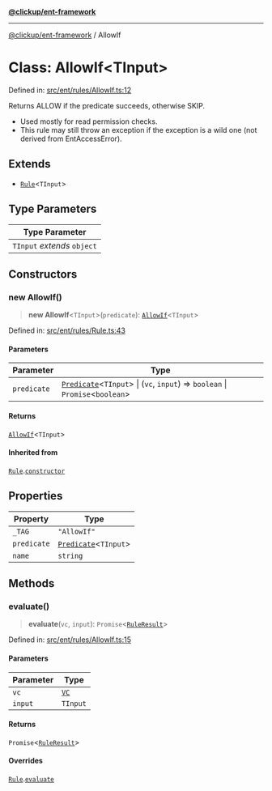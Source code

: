 [**@clickup/ent-framework**](../README.md)

***

[@clickup/ent-framework](../globals.md) / AllowIf

# Class: AllowIf\<TInput\>

Defined in: [src/ent/rules/AllowIf.ts:12](https://github.com/clickup/ent-framework/blob/master/src/ent/rules/AllowIf.ts#L12)

Returns ALLOW if the predicate succeeds, otherwise SKIP.
- Used mostly for read permission checks.
- This rule may still throw an exception if the exception is a wild one (not
  derived from EntAccessError).

## Extends

- [`Rule`](Rule.md)\<`TInput`\>

## Type Parameters

| Type Parameter |
| ------ |
| `TInput` *extends* `object` |

## Constructors

### new AllowIf()

> **new AllowIf**\<`TInput`\>(`predicate`): [`AllowIf`](AllowIf.md)\<`TInput`\>

Defined in: [src/ent/rules/Rule.ts:43](https://github.com/clickup/ent-framework/blob/master/src/ent/rules/Rule.ts#L43)

#### Parameters

| Parameter | Type |
| ------ | ------ |
| `predicate` | [`Predicate`](../interfaces/Predicate.md)\<`TInput`\> \| (`vc`, `input`) => `boolean` \| `Promise`\<`boolean`\> |

#### Returns

[`AllowIf`](AllowIf.md)\<`TInput`\>

#### Inherited from

[`Rule`](Rule.md).[`constructor`](Rule.md#constructors)

## Properties

| Property | Type |
| ------ | ------ |
| <a id="_tag"></a> `_TAG` | `"AllowIf"` |
| <a id="predicate-1"></a> `predicate` | [`Predicate`](../interfaces/Predicate.md)\<`TInput`\> |
| <a id="name"></a> `name` | `string` |

## Methods

### evaluate()

> **evaluate**(`vc`, `input`): `Promise`\<[`RuleResult`](../interfaces/RuleResult.md)\>

Defined in: [src/ent/rules/AllowIf.ts:15](https://github.com/clickup/ent-framework/blob/master/src/ent/rules/AllowIf.ts#L15)

#### Parameters

| Parameter | Type |
| ------ | ------ |
| `vc` | [`VC`](VC.md) |
| `input` | `TInput` |

#### Returns

`Promise`\<[`RuleResult`](../interfaces/RuleResult.md)\>

#### Overrides

[`Rule`](Rule.md).[`evaluate`](Rule.md#evaluate)
